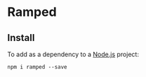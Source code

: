 # Ramped

## Install

To add as a dependency to a [Node.js](https://nodejs.org/en/) project:

	npm i ramped --save
